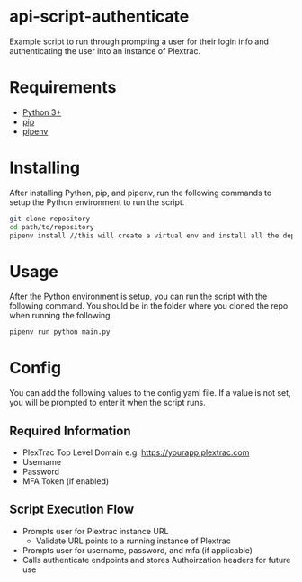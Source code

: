 # api-script-authenticate
Example script to run through prompting a user for their login info and authenticating the user into an instance of Plextrac.

# Requirements
- [Python 3+](https://www.python.org/downloads/)
- [pip](https://pip.pypa.io/en/stable/installation/)
- [pipenv](https://pipenv.pypa.io/en/latest/install/)

# Installing
After installing Python, pip, and pipenv, run the following commands to setup the Python environment to run the script.
```bash
git clone repository
cd path/to/repository
pipenv install //this will create a virtual env and install all the dependancies from the Pipfile which are needed for the script
```

# Usage
After the Python environment is setup, you can run the script with the following command. You should be in the folder where you cloned the repo when running the following.
```bash
pipenv run python main.py
```

# Config
You can add the following values to the config.yaml file. If a value is not set, you will be prompted to enter it when the script runs.

## Required Information
- PlexTrac Top Level Domain e.g. https://yourapp.plextrac.com
- Username
- Password
- MFA Token (if enabled)

## Script Execution Flow
- Prompts user for Plextrac instance URL
  - Validate URL points to a running instance of Plextrac
- Prompts user for username, password, and mfa (if applicable)
- Calls authenticate endpoints and stores Authoirzation headers for future use
